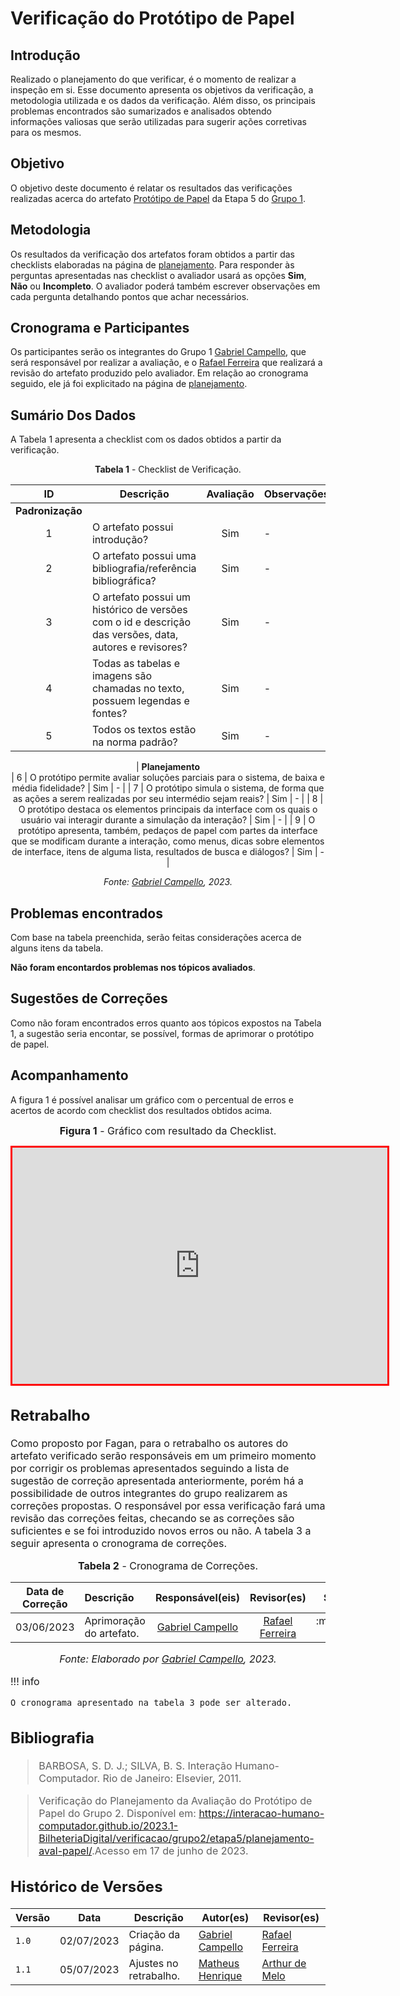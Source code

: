 # Verificação do Protótipo de Papel

## Introdução

Realizado o planejamento do que verificar, é o momento de realizar a inspeção em si. Esse documento apresenta os objetivos da verificação, a metodologia utilizada e os dados da verificação. Além disso, os principais problemas encontrados são sumarizados e analisados obtendo informações valiosas que serão utilizadas para sugerir ações corretivas para os mesmos.

## Objetivo

O objetivo deste documento é relatar os resultados das verificações realizadas acerca do artefato [Protótipo de Papel](https://marvelapp.com/prototype/9i40deb/screen/91947044) da Etapa 5 do [Grupo 1](https://github.com/Interacao-Humano-Computador/2023.1-BilheteriaDigital).

## Metodologia

Os resultados da verificação dos artefatos foram obtidos a partir das checklists elaboradas na página de [planejamento](../planejamento-verificacao-etapa5-grupo). Para responder às perguntas apresentadas nas checklist o avaliador usará as opções **Sim**, **Não** ou **Incompleto**. O avaliador poderá também escrever observações em cada pergunta detalhando pontos que achar necessários.

## Cronograma e Participantes

Os participantes serão os integrantes do Grupo 1 [Gabriel Campello](https://github.com/G16C), que será responsável por realizar a avaliação, e o [Rafael Ferreira](https://github.com/RafaelCLG0) que realizará a revisão do artefato produzido pelo avaliador. Em relação ao cronograma seguido, ele já foi explicitado na página de [planejamento](../planejamento-verificacao-etapa5-grupo).

## Sumário Dos Dados

A Tabela 1 apresenta a checklist com os dados obtidos a partir da verificação.

<center>

**Tabela 1** - Checklist de Verificação.

|        ID        | Descrição                                                                                              | Avaliação | Observações |
| :--------------: | ------------------------------------------------------------------------------------------------------ | :-------: | ----------- |
| **Padronização** |                                                                                                        |           |             |
|        1         | O artefato possui introdução?                                                                          |    Sim    | -           |
|        2         | O artefato possui uma bibliografia/referência bibliográfica?                                           |    Sim    | -           |
|        3         | O artefato possui um histórico de versões com o id e descrição das versões, data, autores e revisores? |    Sim    | -           |
|        4         | Todas as tabelas e imagens são chamadas no texto, possuem legendas e fontes?                           |    Sim    | -           |
|        5         | Todos os textos estão na norma padrão?                                                                 |    Sim    | -           |

| **Planejamento**  
| 6 | O protótipo permite avaliar soluções parciais para o sistema, de baixa e média fidelidade? | Sim | - |
| 7 | O protótipo simula o sistema, de forma que as ações a serem realizadas por seu intermédio sejam reais? | Sim | - |
| 8 | O protótipo destaca os elementos principais da interface com os quais o usuário vai interagir durante a simulação da interação? | Sim | - |
| 9 | O protótipo apresenta, também, pedaços de papel com partes da interface que se modificam durante a interação, como menus, dicas sobre elementos de interface, itens de alguma lista, resultados de busca e diálogos? | Sim | - |

_Fonte: [Gabriel Campello](https://github.com/G16C), 2023._

</center>

## Problemas encontrados

Com base na tabela preenchida, serão feitas considerações acerca de alguns itens da tabela.

**Não foram encontardos problemas nos tópicos avaliados**.

## Sugestões de Correções

Como não foram encontrados erros quanto aos tópicos expostos na Tabela 1, a sugestão seria encontar, se possível, formas de aprimorar o protótipo de papel.

## Acompanhamento

A figura 1 é possível analisar um gráfico com o percentual de erros e acertos de acordo com checklist dos resultados obtidos acima.

<center>

<font size="3"><p style="text-align: center"><b>Figura 1</b> - Gráfico com resultado da Checklist.</p></font>

<iframe style="border:3px solid red" width="600" height="378" seamless frameborder="0" scrolling="no" src="https://docs.google.com/spreadsheets/d/e/2PACX-1vThIZRGHl0AwpMwl-szl_S3htqYjBoroXjMGZhuoW08bUqmN_YY8i6RFGoLeKPJSCvtsIELhxy_B1o5/pubchart?oid=727150457&amp;format=interactive"></iframe><figcaption><font size="3"></figcaption>

</center>

## Retrabalho

Como proposto por Fagan, para o retrabalho os autores do artefato verificado serão responsáveis em um primeiro momento por corrigir os problemas apresentados seguindo a lista de sugestão de correção apresentada anteriormente, porém há a possibilidade de outros integrantes do grupo realizarem as correções propostas. O responsável por essa verificação fará uma revisão das correções feitas, checando se as correções são suficientes e se foi introduzido novos erros ou não. A tabela 3 a seguir apresenta o cronograma de correções.

<center>

**Tabela 2** - Cronograma de Correções.

| Data de Correção | Descrição                |              Responsável(eis)               |                   Revisor(es)                    |      Status      |
| ---------------- | :----------------------- | :-----------------------------------------: | :----------------------------------------------: | :--------------: |
| 03/06/2023       | Aprimoração do artefato. | [Gabriel Campello](https://github.com/G16C) | [Rafael Ferreira](https://github.com/RafaelCLG0) | :material-close: |

_Fonte: Elaborado por [Gabriel Campello](https://github.com/G16C), 2023._

</center>

!!! info

    O cronograma apresentado na tabela 3 pode ser alterado.

## Bibliografia

> BARBOSA, S. D. J.; SILVA, B. S. Interação Humano-Computador. Rio de Janeiro: Elsevier, 2011.

> Verificação do Planejamento da Avaliação do Protótipo de Papel do Grupo 2. Disponível em: <https://interacao-humano-computador.github.io/2023.1-BilheteriaDigital/verificacao/grupo2/etapa5/planejamento-aval-papel/>.Acesso em 17 de junho de 2023.

## Histórico de Versões

| Versão | Data       | Descrição              | Autor(es)                                        | Revisor(es)                                      |
| ------ | ---------- | ---------------------- | ------------------------------------------------ | ------------------------------------------------ |
| `1.0`  | 02/07/2023 | Criação da página.     | [Gabriel Campello](https://github.com/G16C)      | [Rafael Ferreira](https://github.com/RafaelCLG0) |
| `1.1`  | 05/07/2023 | Ajustes no retrabalho. | [Matheus Henrique](https://github.com/mathonaut) | [Arthur de Melo](https://github.com/arthurmlv)   |
